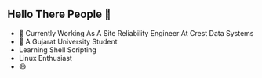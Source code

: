## Hello There People 👋


- 🔭 Currently Working As A Site Reliability Engineer At Crest Data Systems
- 🌱 A Gujarat University Student
- Learning Shell Scripting
- Linux Enthusiast
- :smile: 
